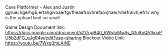 Cave Platformer - Alex and Justin
ggruei;hgerhgb;ertahgivoaerfgvfheaefrovhrefaovjhaer/vhefraivh;efr/v
why is the upload limit so small

Game Design Document link: https://docs.google.com/document/d/17opB40_RWvloMwAy_Nfn8oQh1kqaPU5b2dFG_qJgR4w/edit?usp=sharing
Blockout Video Link: https://youtu.be/7Wxg3mLAiNE
